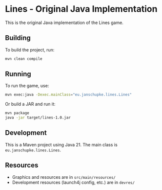 # Lines - Original Java Implementation

This is the original Java implementation of the Lines game.

## Building

To build the project, run:

```bash
mvn clean compile
```

## Running

To run the game, use:

```bash
mvn exec:java -Dexec.mainClass="eu.janschupke.lines.Lines"
```

Or build a JAR and run it:

```bash
mvn package
java -jar target/lines-1.0.jar
```

## Development

This is a Maven project using Java 21. The main class is `eu.janschupke.lines.Lines`.

## Resources

- Graphics and resources are in `src/main/resources/`
- Development resources (launch4j config, etc.) are in `devres/` 